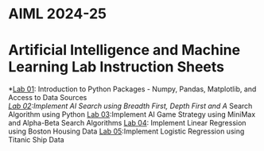 # AIML 2024-25
# Artificial Intelligence and Machine Learning Lab Instruction Sheets
*[Lab 01](https://github.com/NelliRishitha/AIML-2025/blob/main/lab01.ipynb): Introduction to Python Packages - Numpy, Pandas, Matplotlib, and Access to Data Sources  
*[Lab 02](https://github.com/NelliRishitha/AIML-2025/blob/main/Lab_02.ipynb):Implement AI Search using Breadth First, Depth First and A* Search Algorithm using Python
[Lab 03](https://github.com/NelliRishitha/AIML-2025/blob/main/lab%2003.ipynb):Implement AI Game Strategy using MiniMax and Alpha-Beta Search Algorithms
[Lab 04](https://github.com/NelliRishitha/AIML-2025/blob/main/Lab%2004.ipynb): Implement Linear Regression using Boston Housing Data
[Lab 05](https://github.com/NelliRishitha/AIML-2025/blob/main/Lab_05.ipynb):Implement Logistic Regression using Titanic Ship Data
